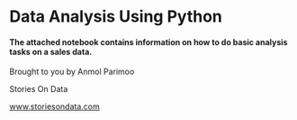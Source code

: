 # Data Analysis Using Python

#### The attached notebook contains information on how to do basic analysis tasks on a sales data.

Brought to you by Anmol Parimoo


Stories On Data

www.storiesondata.com
